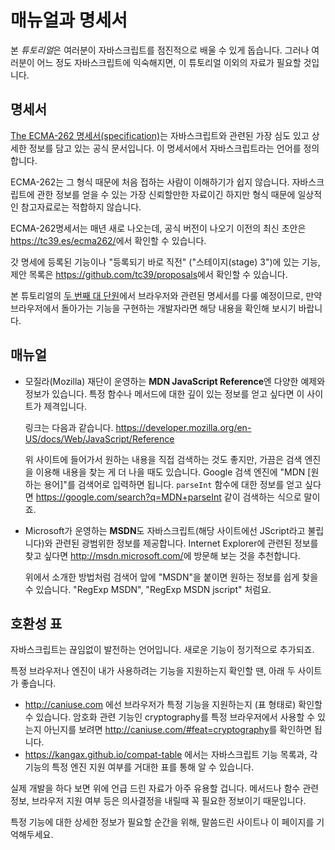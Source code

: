 
# 매뉴얼과 명세서

본 *튜토리얼*은 여러분이 자바스크립트를 점진적으로 배울 수 있게 돕습니다. 그러나 여러분이 어느 정도 자바스크립트에 익숙해지면, 이 튜토리얼 이외의 자료가 필요할 것입니다.

## 명세서

[The ECMA-262 명세서(specification)](https://www.ecma-international.org/publications/standards/Ecma-262.htm)는 자바스크립트와 관련된 가장 심도 있고 상세한 정보를 담고 있는 공식 문서입니다. 이 명세서에서 자바스크립트라는 언어를 정의합니다.

ECMA-262는 그 형식 때문에 처음 접하는 사람이 이해하기가 쉽지 않습니다. 자바스크립트에 관한 정보를 얻을 수 있는 가장 신뢰할만한 자료이긴 하지만 형식 때문에 일상적인 참고자료로는 적합하지 않습니다. 

ECMA-262명세서는 매년 새로 나오는데, 공식 버전이 나오기 이전의 최신 초안은  <https://tc39.es/ecma262/>에서 확인할 수 있습니다.

갓 명세에 등록된 기능이나 "등록되기 바로 직전" ("스테이지(stage) 3")에 있는 기능, 제안 목록은 <https://github.com/tc39/proposals>에서 확인할 수 있습니다.   

본 튜토리얼의 [두 번째 대 단원](info:browser-environment)에서 브라우저와 관련된 명세서를 다룰 예정이므로, 만약 브라우저에서 돌아가는 기능을 구현하는 개발자라면 해당 내용을 확인해 보시기 바랍니다. 

## 매뉴얼

- 모질라(Mozilla) 재단이 운영하는 **MDN JavaScript Reference**엔 다양한 예제와 정보가 있습니다. 특정 함수나 메서드에 대한 깊이 있는 정보를 얻고 싶다면 이 사이트가 제격입니다.

    링크는 다음과 같습니다. <https://developer.mozilla.org/en-US/docs/Web/JavaScript/Reference>

    위 사이트에 들어가서 원하는 내용을 직접 검색하는 것도 좋지만, 가끔은 검색 엔진을 이용해 내용을 찾는 게 더 나을 때도 있습니다. Google 검색 엔진에 "MDN [원하는 용어]"를 검색어로 입력하면 됩니다. `parseInt` 함수에 대한 정보를 얻고 싶다면 <https://google.com/search?q=MDN+parseInt> 같이 검색하는 식으로 말이죠.


- Microsoft가 운영하는 **MSDN**도 자바스크립트(해당 사이트에선 JScript라고 불립니다)와 관련된 광범위한 정보를 제공합니다. Internet Explorer에 관련된 정보를 찾고 싶다면 <http://msdn.microsoft.com/>에 방문해 보는 것을 추천합니다.

    위에서 소개한 방법처럼 검색어 앞에 "MSDN"을 붙이면 원하는 정보를 쉽게 찾을 수 있습니다. "RegExp MSDN", "RegExp MSDN jscript" 처럼요.

## 호환성 표

자바스크립트는 끊임없이 발전하는 언어입니다. 새로운 기능이 정기적으로 추가되죠.

특정 브라우저나 엔진이 내가 사용하려는 기능을 지원하는지 확인할 땐, 아래 두 사이트가 좋습니다.

- <http://caniuse.com> 에선 브라우저가 특정 기능을 지원하는지 (표 형태로) 확인할 수 있습니다. 암호화 관련 기능인 cryptography를 특정 브라우저에서 사용할 수 있는지 아닌지를 보려면 <http://caniuse.com/#feat=cryptography>를 확인하면 됩니다.
- <https://kangax.github.io/compat-table> 에서는 자바스크립트 기능 목록과, 각 기능의 특정 엔진 지원 여부를 거대한 표를 통해 알 수 있습니다.

실제 개발을 하다 보면 위에 언급 드린 자료가 아주 유용할 겁니다. 메서드나 함수 관련 정보, 브라우저 지원 여부 등은 의사결정을 내릴때 꼭 필요한 정보이기 때문입니다. 

특정 기능에 대한 상세한 정보가 필요할 순간을 위해, 말씀드린 사이트나 이 페이지를 기억해두세요.  
